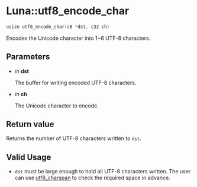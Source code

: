 # Luna::utf8_encode_char

```c++
usize utf8_encode_char(c8 *dst, c32 ch)
```

Encodes the Unicode character into 1~6 UTF-8 characters. 



## Parameters
* *in* **dst**

    The buffer for writing encoded UTF-8 characters. 

* *in* **ch**

    The Unicode character to encode. 

## Return value
Returns the number of UTF-8 characters written to `dst`. 

## Valid Usage
* `dst` must be large enough to hold all UTF-8 characters written. The user can use [utf8_charspan](group___runtime_unicode_1ga38233992601290b6a3bd0fa9699269b4.md) to check the required space in advance. 

